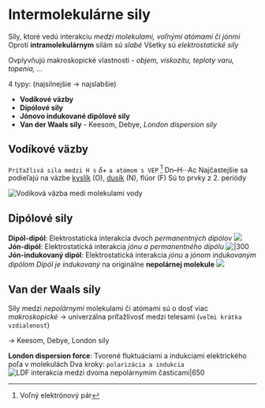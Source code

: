 # Intermolekulárne sily
Sily, ktoré vedú interakciu *medzi molekulami, voľnými atómami či jónmi*
Oproti **intramolekulárnym** silám sú *slabé*
Všetky sú *elektrostatické sily*

Ovplyvňujú makroskopické vlastnosti - *objem, viskozitu, teploty varu, topenia, ...*

4 typy: (najsilnejšie -> najslabšie)
- **Vodíkové väzby**
- **Dipólové sily**
- **Jónovo indukované dipólové sily**
- **Van der Waals sily** - Keesom, Debye, *London dispersion sily*

## Vodíkové väzby
`Príťažlivá sila medzi H s` $\delta+$ `a atómom s VEP` [^1] 
Dn–H···Ac
Najčastejšie sa podieľajú na väzbe [kyslík](kyslík.md) (O), [dusík](prvky-p-bloku.md#Dusík%20-%20N) (N), flúor (F)
Sú to prvky z 2. periódy

![Vodíková väzba medi molekulami vody](vodíková-väzba.png)

## Dipólové sily
**Dipól-dipól**:
Elektrostatická interakcia dvoch *permanentných dipólov* 
![](dipól-dipól.png)
**Jón-dipól**:
Elektrostatická interakcia *jónu a permanentného dipólu*
![|300](jón-dipól-sila.png)
**Jón-indukovaný dipól**:
Elektrostatická interakcia *jónu* a *jónom indukovaným dipólom*
*Dipól je indukovaný* na originálne **nepolárnej molekule**
![](jón-indukovaný-dipól.png)

## Van der Waals sily
Sily medzi *nepolárnymi* molekulami či atómami
sú o dosť viac *makroskopické* -> univerzálna príťažlivosť medzi telesami (`veľmi krátka vzdialenosť`)

-> Keesom, Debye, London sily

**London dispersion force**:
Tvorené fluktuáciami a indukciami elektrického poľa v molekulách
Dva kroky: `polarizácia a indukcia`
![LDF interakcia medzi dvoma nepolárnymim časticami|650](ldf-sily.png)

[^1]: Voľný elektrónový pár